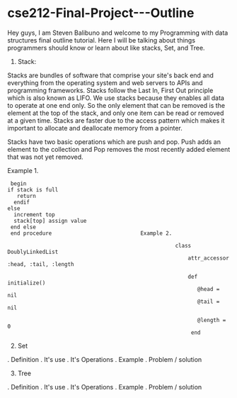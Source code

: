 # cse212-Final-Project---Outline
Hey guys, I am Steven Balibuno and welcome to my Programming with data structures final outline tutorial. Here I will be talking about things programmers should know or learn about like stacks, Set, and Tree.

1. Stack:

Stacks are bundles of software that comprise your site's back end and everything from the operating system and web servers to APIs and programming frameworks. Stacks follow the Last In, First Out principle which is also known as LIFO. We use stacks because they enables all data to operate at one end only. So the only element that can be removed is the element at the top of the stack, and only one item can be read or removed at a given time. Stacks are faster due to the access pattern which makes it important to allocate and deallocate memory from a pointer.

Stacks have two basic operations which are push and pop. Push adds an element to the collection and Pop removes the most recently added element that was not yet removed.
      
Example 1.
    
     begin
    if stack is full
       return
      endif
    else  
      increment top
      stack[top] assign value
     end else
     end procedure                            Example 2.

                                                         class DoublyLinkedList
                                                             attr_accessor :head, :tail, :length
                                                             
                                                             def initialize()
                                                                @head = nil
                                                                @tail = nil

                                                                @length = 0
                                                              end
                                                              
2. Set

. Definition
. It's use
. It's Operations
. Example
. Problem / solution



3. Tree

. Definition
. It's use
. It's Operations
. Example
. Problem / solution
